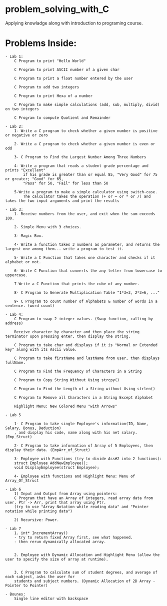 # problem_solving_with_C

Applying knowladge along with introduction to programing course.

# Problems Inside:

    - Lab 1:
        C Program to print "Hello World"

        C Program to print ASCII number of a given char

        C Program to print a float number entered by the user

        C Program to add two integers

        C Program to print Hexa of a number

        C Program to make simple calculations (add, sub, multiply, divid) on two integers

        C Program to compute Quotient and Remainder

    - Lab 2:
        1- Write a C program to check whether a given number is positive or negative or zero

        2- Write a C program to check whether a given number is even or odd

        3- C Program to Find the Largest Number Among Three Numbers

        4- Write a program that reads a student grade percentage and prints "Excellent"
            if his grade is greater than or equal 85, "Very Good" for 75 or greater; "Good" for 65,
            "Pass" for 50, "Fail" for less than 50

        5-Write a program to make a simple calculator using switch-case.
            The calculator takes the operation (+ or – or * or /) and takes the two input arguments and print the results

    - Lab 3:
        1- Receive numbers from the user, and exit when the sum exceeds 100.

        2- Simple Menu with 3 choices.

        3- Magic Box.

        4- Write a function takes 3 numbers as parameter, and returns the largest one among them... write a program to test it.

        5- Write a C Function that takes one character and checks if it alphabet or not.

        6- Write C Function that converts the any letter from lowercase to uppercase.

        7-Write a C Function that prints the cube of any number.

        8- C Program to Generate Multiplication Table "1*3=3, 2*3=6, ..."

        9- C Program to count number of Alphabets & number of words in a sentence. (word count)

    - Lab 4:
        C Program to swap 2 integer values. (Swap function, calling by address)

        Receive character by character and then place the string terminator upon pressing enter, then display the string.

        C Program to take char and displays if it is "Normal or Extended key" along with its Ascii value.

        C Program to take firstName and lastName from user, then displays fullName.

        C Program to Find the Frequency of Characters in a String

        C Program to Copy String Without Using strcpy()

        C Program to Find the Length of a String without Using strlen()

        C Program to Remove all Characters in a String Except Alphabet

        Highlight Menu: New Colored Menu "with Arrows"

    - Lab 5

        1- C Program to take single Employee's information(ID, Name, Salary, Bonus, Deduction)
        , and display his code, name along with his net salary. (Emp_Struct)

        2- C Program to take information of Array of 5 Employees, then display their data. (EmpArr_of_Struct)

        3- Employee with Functions (try to divide Ass#2 into 2 functions):
        struct Employee AddNewEmployee();
        void DisplayEmployee(struct Employee);

        4- Employee with functions and Highlight Menu: Menu of Array_Of_Struct

    - Lab 6
        1) Input and Output from Array using pointers:
        C Program that have an Array of integers, read array data from user, Ptr -> Arr, print that array using Ptr.
        (try to use "Array Notation while reading data" and "Pointer notation while printing data")

        2) Recursive: Power.

    - Lab 7
        1. int* IncrementArray()
        - try to return fixed Array first, see what happened.
        - then rerun dynamically allocated array.


        2. Employee with Dynamic Allocation and Highlight Menu (allow the user to specify the size of array at runtime).


        3. C Program to calculate sum of student degrees, and average of each subject, asks the user for
        students and subject numbers. (Dynamic Allocation of 2D Array - Pointer to Pointer)

    - Bounes:
        Single line editor with backspace
